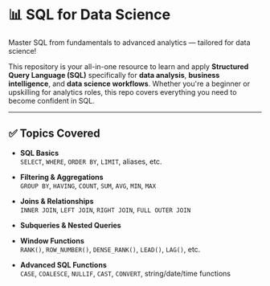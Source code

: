 # 📊 SQL for Data Science

Master SQL from fundamentals to advanced analytics — tailored for data science!

This repository is your all-in-one resource to learn and apply **Structured Query Language (SQL)** specifically for **data analysis**, **business intelligence**, and **data science workflows**. Whether you're a beginner or upskilling for analytics roles, this repo covers everything you need to become confident in SQL.

---

## ✅ Topics Covered

- **SQL Basics**  
  `SELECT`, `WHERE`, `ORDER BY`, `LIMIT`, aliases, etc.

- **Filtering & Aggregations**  
  `GROUP BY`, `HAVING`, `COUNT`, `SUM`, `AVG`, `MIN`, `MAX`

- **Joins & Relationships**  
  `INNER JOIN`, `LEFT JOIN`, `RIGHT JOIN`, `FULL OUTER JOIN`

- **Subqueries & Nested Queries**

- **Window Functions**  
  `RANK()`, `ROW_NUMBER()`, `DENSE_RANK()`, `LEAD()`, `LAG()`, etc.

- **Advanced SQL Functions**  
  `CASE`, `COALESCE`, `NULLIF`, `CAST`, `CONVERT`, string/date/time functions
